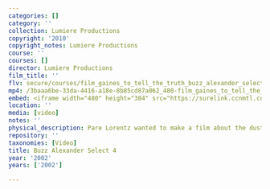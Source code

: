 ```yaml
---
categories: []
category: ''
collection: Lumiere Productions
copyright: '2010'
copyright_notes: Lumiere Productions
course: ''
courses: []
director: Lumiere Productions
film_title: ''
flv: secure/courses/film_gaines_to_tell_the_truth_buzz_alexander_select_4.flv
mp4: /3baaa6be-33da-4416-a18e-8b85cd87a062_480-film_gaines_to_tell_the_truth_buzz_alexander_select_4.mp4
embed: <iframe width="480" height="384" src="https://surelink.ccnmtl.columbia.edu/video/?player=mp4_secure_stream&file=/3baaa6be-33da-4416-a18e-8b85cd87a062_480-film_gaines_to_tell_the_truth_buzz_alexander_select_4.mp4&width=480&height=360&poster=https://d369ay3g98xik5.cloudfront.net/thumbs/2016/11/17/3baaa6be-33da-4416-a18e-8b85cd87a062-00003.jpg&authtype=wind"></iframe>
location: ''
media: [video]
notes: ''
physical_description: Pare Lorentz wanted to make a film about the dust bowl.
repository: ''
taxonomies: [Video]
title: Buzz Alexander Select 4
year: '2002'
years: ['2002']

---
```


